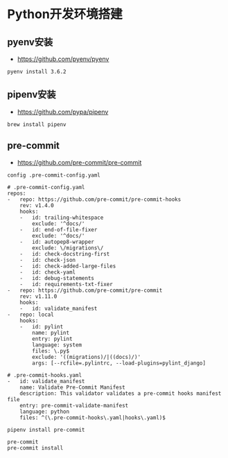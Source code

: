# Python开发环境搭建

## pyenv安装

- https://github.com/pyenv/pyenv

```shell
pyenv install 3.6.2
```

## pipenv安装

- https://github.com/pypa/pipenv

```shell
brew install pipenv
```


## pre-commit

- https://github.com/pre-commit/pre-commit

`config .pre-commit-config.yaml`

```shell
# .pre-commit-config.yaml
repos:
-   repo: https://github.com/pre-commit/pre-commit-hooks
    rev: v1.4.0
    hooks:
    -   id: trailing-whitespace
        exclude: '^docs/'
    -   id: end-of-file-fixer
        exclude: '^docs/'
    -   id: autopep8-wrapper
        exclude: \/migrations\/
    -   id: check-docstring-first
    -   id: check-json
    -   id: check-added-large-files
    -   id: check-yaml
    -   id: debug-statements
    -   id: requirements-txt-fixer
-   repo: https://github.com/pre-commit/pre-commit
    rev: v1.11.0
    hooks:
    -   id: validate_manifest
-   repo: local
    hooks:
    -   id: pylint
        name: pylint
        entry: pylint
        language: system
        files: \.py$
        exclude: '((migrations)/|((docs)/)'
        args: [--rcfile=.pylintrc, --load-plugins=pylint_django]
```

```shell
# .pre-commit-hooks.yaml
-   id: validate_manifest
    name: Validate Pre-Commit Manifest
    description: This validator validates a pre-commit hooks manifest file
    entry: pre-commit-validate-manifest
    language: python
    files: ^(\.pre-commit-hooks\.yaml|hooks\.yaml)$
```

```shell
pipenv install pre-commit

pre-commit
pre-commit install
```
